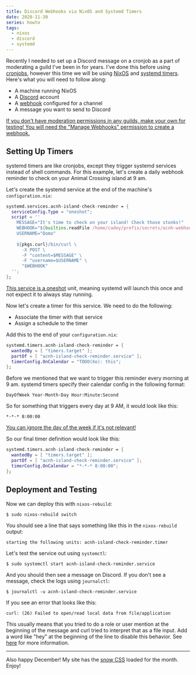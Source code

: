 ```yaml
---
title: Discord Webhooks via NixOS and Systemd Timers
date: 2020-11-30
series: howto
tags:
  - nixos
  - discord
  - systemd
---
```


Recently I needed to set up a Discord message on a cronjob as a part of
moderating a guild I've been in for years. I've done this before using
[cronjobs](/blog/howto-automate-discord-webhook-cron-2018-03-29), however this
time we will be using [NixOS](https://nixos.org/) and [systemd
timers](https://wiki.archlinux.org/index.php/Systemd/Timers). Here's what you
will need to follow along:

- A machine running NixOS
- A [Discord](https://discord.com/) account
- A
  [webhook](https://support.discord.com/hc/en-us/articles/228383668-Intro-to-Webhooks)
  configured for a channel
- A message you want to send to Discord
  
[If you don't have moderation permissions in any guilds, make your own for
testing! You will need the "Manage Webhooks" permission to create a
webhook.](conversation://Mara/hacker)

## Setting Up Timers

systemd timers are like cronjobs, except they trigger systemd services instead
of shell commands. For this example, let's create a daily webhook reminder to
check on your Animal Crossing island at 9 am.

Let's create the systemd service at the end of the machine's
`configuration.nix`:

```nix
systemd.services.acnh-island-check-reminder = {
  serviceConfig.Type = "oneshot";
  script = ''
    MESSAGE="It's time to check on your island! Check those stonks!"
    WEBHOOK="${builtins.readFile /home/cadey/prefix/secrets/acnh-webhook-secret}"
    USERNAME="Domo"
    
    ${pkgs.curl}/bin/curl \
      -X POST \
      -F "content=$MESSAGE" \
      -F "username=$USERNAME" \
      "$WEBHOOK"
  '';
};
```

[This service is a <a href="https://stackoverflow.com/a/39050387">oneshot</a>
unit, meaning systemd will launch this once and not expect it to always stay
running.](conversation://Mara/hacker)

Now let's create a timer for this service. We need to do the following:

- Associate the timer with that service
- Assign a schedule to the timer

Add this to the end of your `configuration.nix`:

```nix
systemd.timers.acnh-island-check-reminder = {
  wantedBy = [ "timers.target" ];
  partOf = [ "acnh-island-check-reminder.service" ];
  timerConfig.OnCalendar = "TODO(Xe): this";
};
```

Before we mentioned that we want to trigger this reminder every morning at 9 am.
systemd timers specify their calendar config in the following format:

```
DayOfWeek Year-Month-Day Hour:Minute:Second
```

So for something that triggers every day at 9 AM, it would look like this:

```
*-*-* 8:00:00
```

[You can ignore the day of the week if it's not
relevant!](conversation://Mara/hacker)

So our final timer definition would look like this:

```nix
systemd.timers.acnh-island-check-reminder = {
  wantedBy = [ "timers.target" ];
  partOf = [ "acnh-island-check-reminder.service" ];
  timerConfig.OnCalendar = "*-*-* 8:00:00";
};
```

## Deployment and Testing

Now we can deploy this with `nixos-rebuild`:

```console
$ sudo nixos-rebuild switch
```

You should see a line that says something like this in the `nixos-rebuild`
output:

```
starting the following units: acnh-island-check-reminder.timer
```

Let's test the service out using `systemctl`:

```console
$ sudo systemctl start acnh-island-check-reminder.service
```

And you should then see a message on Discord. If you don't see a message, check
the logs using `journalctl`:

```console
$ journalctl -u acnh-island-check-reminder.service
```

If you see an error that looks like this:

```
curl: (26) Failed to open/read local data from file/application
```

This usually means that you tried to do a role or user mention at the beginning
of the message and curl tried to interpret that as a file input. Add a word like
"hey" at the beginning of the line to disable this behavior. See
[here](https://stackoverflow.com/questions/6408904/send-request-to-curl-with-post-data-sourced-from-a-file)
for more information.

---

Also happy December! My site has the [snow
CSS](https://xeiaso.net/blog/let-it-snow-2018-12-17) loaded for the
month. Enjoy!
